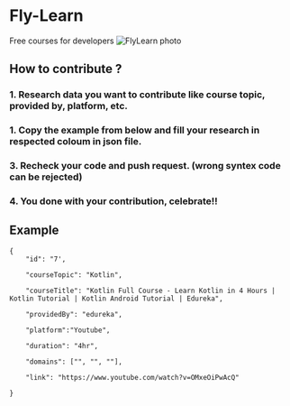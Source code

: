 # Fly-Learn
Free courses for developers 
![FlyLearn photo](https://github.com/GDSC-BSIOTR/Fly-Learn/blob/main/Fly%20Learn%20Readme.png)

## How to contribute ?

### 1. Research data you want to contribute like course topic, provided by, platform, etc.
### 1. Copy the example from below and fill your research in respected coloum in json file.
### 3. Recheck your code and push request. (wrong syntex code can be rejected)
### 4. You done with your contribution, celebrate!!


## Example 


    {
        "id": "7',
        
        "courseTopic": "Kotlin",
        
        "courseTitle": "Kotlin Full Course - Learn Kotlin in 4 Hours | Kotlin Tutorial | Kotlin Android Tutorial | Edureka",
        
        "providedBy": "edureka",
        
        "platform":"Youtube",
        
        "duration": "4hr",
       
        "domains": ["", "", ""],
        
        "link": "https://www.youtube.com/watch?v=OMxeOiPwAcQ"
        
    }
